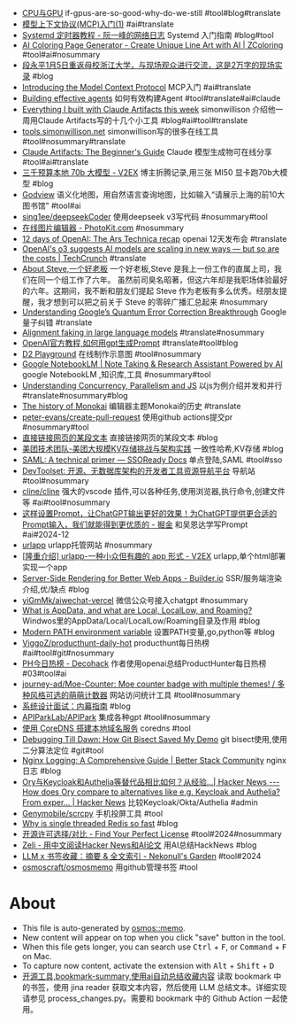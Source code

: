 - [CPU与GPU](https://codingstuff.substack.com/p/if-gpus-are-so-good-why-do-we-still) if-gpus-are-so-good-why-do-we-still #tool#blog#translate
- [模型上下文协议(MCP)入门(1)](https://modelcontextprotocol.io/introduction) #ai#translate
- [Systemd 定时器教程 - 阮一峰的网络日志](https://www.ruanyifeng.com/blog/2018/03/systemd-timer.html) Systemd 入门指南 #blog#tool
- [AI Coloring Page Generator - Create Unique Line Art with AI | ZColoring](https://zcoloring.com/) #tool#ai#nosummary
- [段永平1月5日重返母校浙江大学，与现场观众进行交流，这是2万字的现场实录](https://mp.weixin.qq.com/s/EulYyzGU5fuA3Lv0wgS8hw) #blog
- [Introducing the Model Context Protocol](https://www.anthropic.com/news/model-context-protocol) MCP入门 #ai#translate
- [Building effective agents](https://www.anthropic.com/research/building-effective-agents) 如何有效构建Agent #tool#translate#ai#claude
- [Everything I built with Claude Artifacts this week](https://simonwillison.net/2024/Oct/21/claude-artifacts/) simonwillison 介绍他一周用Claude Artifacts写的十几个小工具 #blog#ai#tool#translate
- [tools.simonwillison.net](https://tools.simonwillison.net/) simonwillison写的很多在线工具 #tool#nosummary#translate
- [Claude Artifacts: The Beginner's Guide](https://madewithclaude.com/guides/beginners-guide) Claude 模型生成物可在线分享 #tool#ai#translate
- [三千预算本地 70b 大模型 - V2EX](https://www.v2ex.com/t/1102193) 博主折腾记录,用三张 MI50 显卡跑70b大模型 #blog
- [Godview](https://godview.ai/) 语义化地图，用自然语言查询地图，比如输入“请展示上海的前10大图书馆” #tool#ai
- [sing1ee/deepseekCoder](https://github.com/sing1ee/deepseekCoder) 使用deepseek v3写代码 #nosummary#tool
- [在线图片编辑器 - PhotoKit.com](https://photokit.com/editor/?lang=zh) #nosummary
- [12 days of OpenAI: The Ars Technica recap](https://arstechnica.com/information-technology/2024/12/12-days-of-openai-the-ars-technica-recap/) openai 12天发布会 #translate
- [OpenAI's o3 suggests AI models are scaling in new ways — but so are the costs | TechCrunch](https://techcrunch.com/2024/12/23/openais-o3-suggests-ai-models-are-scaling-in-new-ways-but-so-are-the-costs/) #translate
- [About Steve,一个好老板](https://www.douban.com/note/868882841/?_i=4943175oHrcGsd,4944076oHrcGsd) 一个好老板,Steve 是我上一份工作的直属上司，我们在同一个组工作了六年。 虽然前司臭名昭著，但这六年却是我职场体验最好的六年。这期间，我不断和朋友们提起 Steve 作为老板有多么优秀。经朋友提醒，我才想到可以把之前关于 Steve 的零碎广播汇总起来 #nosummary
- [Understanding Google’s Quantum Error Correction Breakthrough](https://www.quantum-machines.co/blog/understanding-googles-quantum-error-correction-breakthrough/) Google量子纠错 #translate
- [Alignment faking in large language models](https://www.anthropic.com/research/alignment-faking) #translate#nosummary
- [OpenAI官方教程,如何用gpt生成Prompt](https://platform.openai.com/docs/guides/prompt-generation?context=text-out#output-cleaning) #translate#tool#blog
- [D2 Playground](https://play.d2lang.com) 在线制作示意图 #tool#nosummary
- [Google NotebookLM | Note Taking & Research Assistant Powered by AI](https://notebooklm.google.com/notebook/) google NotebookLM ,知识库,工具 #nosummary#tool
- [Understanding Concurrency, Parallelism and JS](https://www.rugu.dev/en/blog/concurrency-and-parallelism/) 以js为例介绍并发和并行 #translate#nosummary#blog
- [The history of Monokai](https://monokai.pro/history) 编辑器主题Monokai的历史 #translate
- [peter-evans/create-pull-request](https://github.com/peter-evans/create-pull-request) 使用github actions提交pr #nosummary#tool
- [直接链接网页的某段文本](https://alfy.blog/2024/10/19/linking-directly-to-web-page-content.html) 直接链接网页的某段文本 #blog
- [美团技术团队-美团大规模KV存储挑战与架构实践](https://tech.meituan.com/2024/03/15/kv-squirrel-cellar.html) 一致性哈希,KV存储 #blog
- [SAML: A technical primer — SSOReady Docs](https://ssoready.com/docs/saml/saml-technical-primer) 单点登陆,SAML #tool#sso
- [DevToolset: 开源、无数据库架构的开发者工具资源导航平台](https://DevToolset.net/) 导航站 #tool#nosummary
- [cline/cline](https://github.com/cline/cline) 强大的vscode 插件,可以各种任务,使用浏览器,执行命令,创建文件等 #ai#tool#nosummary
- [这样设置Prompt，让ChatGPT输出更好的效果！为ChatGPT提供更合适的Prompt输入，我们就能得到更优质的 - 掘金](https://juejin.cn/post/7232480698879623223) 和吴恩达学写Prompt #ai#2024-12
- [urlapp](https://urlapp.org/) urlapp托管网站 #nosummary
- [[隆重介绍] urlapp-一种小众但有趣的 app 形式 - V2EX](https://www.v2ex.com/t/1059349) urlapp,单个html部署实现一个app
- [Server-Side Rendering for Better Web Apps - Builder.io](https://www.builder.io/m/explainers/server-side-rendering) SSR/服务端渲染介绍,优/缺点 #blog
- [yiGmMk/aiwechat-vercel](https://github.com/yiGmMk/aiwechat-vercel) 微信公众号接入chatgpt #nosummary
- [What is AppData, and what are Local, LocalLow, and Roaming?](https://www.xda-developers.com/appdata/) Windwos里的AppData/Local/LocalLow/Roaming目录及作用 #blog
- [Modern PATH environment variable](https://blog.izissise.net/posts/env-path/) 设置PATH变量,go,python等 #blog
- [ViggoZ/producthunt-daily-hot](https://github.com/ViggoZ/producthunt-daily-hot) producthunt每日热榜 #ai#tool#git#nosummary
- [PH今日热榜 - Decohack](https://decohack.com/category/producthunt/) 作者使用openai总结ProductHunter每日热榜 #03#tool#ai
- [journey-ad/Moe-Counter: Moe counter badge with multiple themes! / 多种风格可选的萌萌计数器](https://github.com/journey-ad/Moe-Counter) 网站访问统计工具 #tool#nosummary
- [系统设计面试：内幕指南](https://learning-guide.gitbook.io/system-design-interview/) #blog
- [APIParkLab/APIPark](https://github.com/APIParkLab/APIPark) 集成各种gpt #tool#nosummary
- [使用 CoreDNS 搭建本地域名服务](https://george.betterde.com/devops/20221120.html) coredns #tool
- [Debugging Till Dawn: How Git Bisect Saved My Demo](https://www.mikebuss.com/posts/debugging-till-dawn) git bisect使用,使用二分算法定位 #git#tool
- [Nginx Logging: A Comprehensive Guide | Better Stack Community](https://betterstack.com/community/guides/logging/how-to-view-and-configure-nginx-access-and-error-logs/) nginx日志 #blog
- [Ory与Keycloak和Authelia等替代品相比如何？从经验…| Hacker News --- How does Ory compare to alternatives like e.g. Keycloak and Authelia? From exper... | Hacker News](https://news.ycombinator.com/item?id=25763320) 比较Keycloak/Okta/Authelia #admin
- [Genymobile/scrcpy](https://github.com/Genymobile/scrcpy) 手机投屏工具 #tool
- [Why is single threaded Redis so fast](https://www.pixelstech.net/article/1677580861-Why-is-single-threaded-Redis-so-fast) #blog
- [开源许可选择/对比 - Find Your Perfect License](https://open-source-license-chooser.toolsnav.top/zh/license-comparison/) #tool#2024#nosummary
- [Zeli - 用中文阅读Hacker News和AI论文](https://zeli.app/zh) 用AI总结HackNews #blog
- [LLM x 书签收藏：摘要 & 全文索引 - Nekonull's Garden](https://nekonull.me/posts/llm_x_bookmark/) #tool#2024
- [osmoscraft/osmosmemo](https://github.com/osmoscraft/osmosmemo) 用github管理书签 #tool

# About

- This file is auto-generated by [osmos::memo](https://github.com/osmoscraft/osmosmemo).
- New content will appear on top when you click "save" button in the tool.
- When this file gets longer, you can search use <kbd>Ctrl</kbd> + <kbd>F</kbd>, or <kbd>Command</kbd> + <kbd>F</kbd> on Mac.
- To capture now content, activate the extension with <kbd>Alt</kbd> + <kbd>Shift</kbd> + <kbd>D</kbd>
- [开源工具,bookmark-summary,使用ai自动总结收藏内容](https://github.com/jerrylususu/bookmark-summary)
  读取 bookmark 中的书签，使用 jina reader 获取文本内容，然后使用 LLM 总结文本。详细实现请参见 process_changes.py。需要和 bookmark 中的 Github Action 一起使用。
